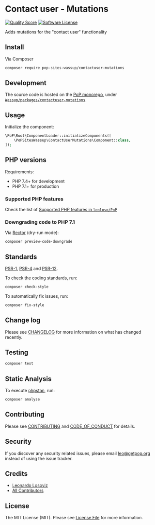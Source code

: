 # Contact user - Mutations

<!-- [![Build Status][ico-travis]][link-travis] -->
[![Quality Score][ico-code-quality]][link-code-quality]
[![Software License][ico-license]](LICENSE.md)

<!--
[![Latest Version on Packagist][ico-version]][link-packagist]
[![Coverage Status][ico-scrutinizer]][link-scrutinizer]
[![Total Downloads][ico-downloads]][link-downloads]
-->

Adds mutations for the "contact user" functionality

## Install

Via Composer

``` bash
composer require pop-sites-wassup/contactuser-mutations
```

## Development

The source code is hosted on the [PoP monorepo](https://github.com/leoloso/PoP), under [`Wassup/packages/contactuser-mutations`](https://github.com/leoloso/PoP/tree/master/layers/Wassup/packages/contactuser-mutations).

## Usage

Initialize the component:

``` php
\PoP\Root\ComponentLoader::initializeComponents([
    \PoPSitesWassup\ContactUserMutations\Component::class,
]);
```

## PHP versions

Requirements:

- PHP 7.4+ for development
- PHP 7.1+ for production

### Supported PHP features

Check the list of [Supported PHP features in `leoloso/PoP`](https://github.com/leoloso/PoP/#supported-php-features)

### Downgrading code to PHP 7.1

Via [Rector](https://github.com/rectorphp/rector) (dry-run mode):

```bash
composer preview-code-downgrade
```

## Standards

[PSR-1](https://www.php-fig.org/psr/psr-1), [PSR-4](https://www.php-fig.org/psr/psr-4) and [PSR-12](https://www.php-fig.org/psr/psr-12).

To check the coding standards, run:

``` bash
composer check-style
```

To automatically fix issues, run:

``` bash
composer fix-style
```

## Change log

Please see [CHANGELOG](CHANGELOG.md) for more information on what has changed recently.

## Testing

``` bash
composer test
```

## Static Analysis

To execute [phpstan](https://github.com/phpstan/phpstan), run:

``` bash
composer analyse
```

## Contributing

Please see [CONTRIBUTING](CONTRIBUTING.md) and [CODE_OF_CONDUCT](CODE_OF_CONDUCT.md) for details.

## Security

If you discover any security related issues, please email leo@getpop.org instead of using the issue tracker.

## Credits

- [Leonardo Losoviz][link-author]
- [All Contributors][link-contributors]

## License

The MIT License (MIT). Please see [License File](LICENSE.md) for more information.

[ico-version]: https://img.shields.io/packagist/v/pop-sites-wassup/contactuser-mutations.svg?style=flat-square
[ico-license]: https://img.shields.io/badge/license-MIT-brightgreen.svg?style=flat-square
[ico-travis]: https://img.shields.io/travis/pop-sites-wassup/contactuser-mutations/master.svg?style=flat-square
[ico-scrutinizer]: https://img.shields.io/scrutinizer/coverage/g/pop-sites-wassup/contactuser-mutations.svg?style=flat-square
[ico-code-quality]: https://img.shields.io/scrutinizer/g/pop-sites-wassup/contactuser-mutations.svg?style=flat-square
[ico-downloads]: https://img.shields.io/packagist/dt/pop-sites-wassup/contactuser-mutations.svg?style=flat-square

[link-packagist]: https://packagist.org/packages/pop-sites-wassup/contactuser-mutations
[link-travis]: https://travis-ci.org/pop-sites-wassup/contactuser-mutations
[link-scrutinizer]: https://scrutinizer-ci.com/g/pop-sites-wassup/contactuser-mutations/code-structure
[link-code-quality]: https://scrutinizer-ci.com/g/pop-sites-wassup/contactuser-mutations
[link-downloads]: https://packagist.org/packages/pop-sites-wassup/contactuser-mutations
[link-author]: https://github.com/leoloso
[link-contributors]: ../../../../../../contributors
